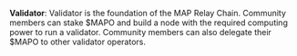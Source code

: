 
**Validator**: Validator is the foundation of the MAP Relay Chain. Community members can stake $MAPO and build a node with the required computing power to run a validator. Community members can also delegate their $MAPO to other validator operators.
